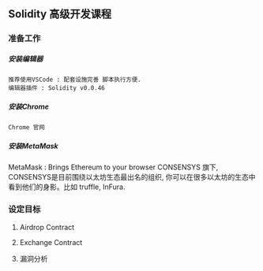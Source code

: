## Solidity 高级开发课程


### 准备工作

##### 安装编辑器

```
推荐使用VSCode : 配套设施完善 脚本执行方便.
编辑器插件 : Solidity v0.0.46
```

##### 安装Chrome

```
Chrome 官网
```

##### 安装MetaMask

MetaMask : Brings Ethereum to your browser
CONSENSYS 旗下, CONSENSYS是目前围绕以太坊生态最出名的组织, 你可以在很多以太坊的生态中看到他们的身影。比如 truffle, InFura.

### 设定目标

1. Airdrop Contract


2. Exchange Contract


3. 漏洞分析




